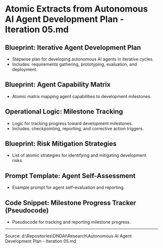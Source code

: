 # Atomic Extracts from Autonomous AI Agent Development Plan - Iteration 05.md

## Blueprint: Iterative Agent Development Plan

- Stepwise plan for developing autonomous AI agents in iterative cycles.
- Includes: requirements gathering, prototyping, evaluation, and deployment.

## Blueprint: Agent Capability Matrix

- Atomic matrix mapping agent capabilities to development milestones.

## Operational Logic: Milestone Tracking

- Logic for tracking progress toward development milestones.
- Includes: checkpointing, reporting, and corrective action triggers.

## Blueprint: Risk Mitigation Strategies

- List of atomic strategies for identifying and mitigating development risks.

## Prompt Template: Agent Self-Assessment

- Example prompt for agent self-evaluation and reporting.

## Code Snippet: Milestone Progress Tracker (Pseudocode)

- Pseudocode for tracking and reporting milestone progress.

---

Source: d:\Repositories\DNDAI\Research\Autonomous AI Agent Development Plan - Iteration 05.md

